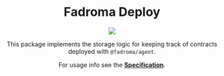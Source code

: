 <div align="center">

# Fadroma Deploy

[![](https://img.shields.io/npm/v/@fadroma/ops?color=%2365b34c&label=%40fadroma%2Fdeploy&style=for-the-badge)](https://www.npmjs.com/package/@fadroma/ops)

This package implements the storage logic for
keeping track of contracts deployed with `@fadroma/agent`.

For usage info see the [**Specification**](./deploy.spec.ts.md).

</div>

